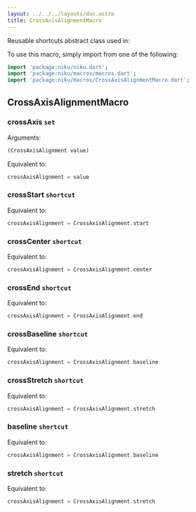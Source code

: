 ```yaml
---
layout: ../../../layouts/doc.astro
title: CrossAxisAlignmentMacro
---
```

Reusable shortcuts abstract class used in:


To use this macro, simply import from one of the following:
```dart
import 'package:niku/niku.dart';
import 'package:niku/macros/macros.dart';
import 'package:niku/macros/CrossAxisAlignmentMacro.dart';
```
## CrossAxisAlignmentMacro

### crossAxis `set`

Arguments:
```dart
(CrossAxisAlignment value) 
```

Equivalent to:
```dart
crossAxisAlignment = value
```

### crossStart `shortcut`

Equivalent to:
```dart
crossAxisAlignment = CrossAxisAlignment.start
```

### crossCenter `shortcut`

Equivalent to:
```dart
crossAxisAlignment = CrossAxisAlignment.center
```

### crossEnd `shortcut`

Equivalent to:
```dart
crossAxisAlignment = CrossAxisAlignment.end
```

### crossBaseline `shortcut`

Equivalent to:
```dart
crossAxisAlignment = CrossAxisAlignment.baseline
```

### crossStretch `shortcut`

Equivalent to:
```dart
crossAxisAlignment = CrossAxisAlignment.stretch
```

### baseline `shortcut`

Equivalent to:
```dart
crossAxisAlignment = CrossAxisAlignment.baseline
```

### stretch `shortcut`

Equivalent to:
```dart
crossAxisAlignment = CrossAxisAlignment.stretch
```

